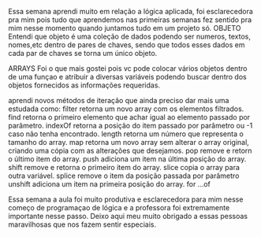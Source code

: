 Essa semana aprendi muito em relação a lógica aplicada, foi esclarecedora pra mim pois tudo que aprendemos nas primeiras semanas fez sentido pra mim nesse momento quando juntamos tudo em um projeto só.
OBJETO
Entendi que objeto é uma coleção de dados podendo ser numeros, textos, nomes,etc dentro de pares de chaves, sendo que todos esses dados em cada par de chaves se torna um único objeto.

ARRAYS
Foi o que mais gostei pois vc pode colocar vários objetos dentro de uma funçao e atribuir a diversas variáveis podendo buscar dentro dos objetos fornecidos as informações requeridas.

aprendi novos métodos de iteração que ainda preciso dar mais uma estudada como:
filter retorna um novo array com os elementos filtrados.
find retorna o primeiro elemento que achar igual ao elemento passado por parâmetro.
indexOf retorna a posição do item passado por parâmetro ou -1 caso não tenha encontrado.
length retorna um número que representa o tamanho do array.
map retorna um novo array sem alterar o array original, criando uma cópia com as alterações que desejamos.
pop remove e retorn o último item do array.
push adiciona um item na última posição do array.
shift remove e retorna o primeiro item do array.
slice copia o array para outra variável.
splice remove o item da posição passada por parâmetro
unshift adiciona um item na primeira posição do array.
for ...of


Essa semana a aula foi muito produtiva e esclarecedora para mim nesse começo de programaçao de lógica e a professora foi extremamente importante nesse passo. Deixo aqui meu muito obrigado a essas pessoas maravilhosas que nos fazem sentir especiais.
